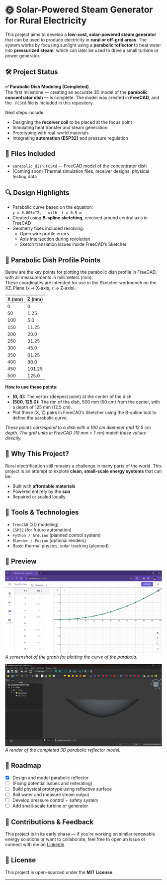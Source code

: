 # 🌞 Solar-Powered Steam Generator for Rural Electricity

This project aims to develop a **low-cost, solar-powered steam generator** that can be used to produce electricity in **rural or off-grid areas**. The system works by focusing sunlight using a **parabolic reflector** to heat water into **pressurized steam**, which can later be used to drive a small turbine or power generator.

## 🛠️ Project Status

**✅ Parabolic Dish Modeling (Completed)**  
The first milestone — creating an accurate 3D model of the **parabolic concentrator dish** — is complete. The model was created in **FreeCAD**, and the `.FCStd` file is included in this repository.

Next steps include:
- Designing the **receiver coil** to be placed at the focus point
- Simulating heat transfer and steam generation
- Prototyping with real-world materials
- Integrating **automation (ESP32)** and pressure regulation

## 📁 Files Included

- `parabolic_dish.FCStd` — FreeCAD model of the concentrator dish
- (Coming soon) Thermal simulation files, receiver designs, physical testing data

## 🔍 Design Highlights

- Parabolic curve based on the equation:  
 `y = 0.005x^2,   with  f = 0.5 m`
- Created using **B-spline sketching**, revolved around central axis in FreeCAD
- Geometry fixes included resolving:
  - Open wire profile errors
  - Axis intersection during revolution
  - Sketch translation issues inside FreeCAD’s Sketcher

## 📐 Parabolic Dish Profile Points

Below are the key points for plotting the parabolic dish profile in FreeCAD, with all measurements in millimeters (mm).  
These coordinates are intended for use in the Sketcher workbench on the XZ_Plane (`x` → X-axis, `z` → Z-axis).

| X (mm) | Z (mm) |
| :----- | :----- |
| 0      | 0      |
| 50     | 1.25   |
| 100    | 5.0    |
| 150    | 11.25  |
| 200    | 20.0   |
| 250    | 31.25  |
| 300    | 45.0   |
| 350    | 61.25  |
| 400    | 80.0   |
| 450    | 101.25 |
| 500    | 125.0  |

**How to use these points:**
- **(0, 0):** The vertex (deepest point) at the center of the dish.
- **(500, 125.0):** The rim of the dish, 500 mm (50 cm) from the center, with a depth of 125 mm (12.5 cm).
- Plot these (X, Z) pairs in FreeCAD’s Sketcher using the B-spline tool to define the parabolic curve.

*These points correspond to a dish with a 100 cm diameter and 12.5 cm depth. The grid units in FreeCAD (10 mm = 1 cm) match these values directly.*

## 🎯 Why This Project?

Rural electrification still remains a challenge in many parts of the world. This project is an attempt to explore **clean, small-scale energy systems** that can be:
- Built with **affordable materials**
- Powered entirely by the **sun**
- Repaired or scaled locally

## 🔧 Tools & Technologies

- `FreeCAD` (3D modeling)
- `ESP32` (for future automation)
- `Python / Arduino` (planned control system)
- `Blender / Fusion` (optional renders)
- Basic thermal physics, solar tracking (planned)

## 📸 Preview

![Parabola Dish Slice Graph Plot](./document/parabola%20slice.png)
*A screenshot of the graph for plotting the curve of the parabola.*

![Parabolic Dish Render](./document/Screenshot%202025-06-09%20171413.png)  
*A render of the completed 3D parabolic reflector model.*

## 📌 Roadmap

- [x] Design and model parabolic reflector
- [ ] (Fixing potential issues and reiterating)
- [ ] Build physical prototype using reflective surface
- [ ] Boil water and measure steam output
- [ ] Develop pressure control + safety system
- [ ] Add small-scale turbine or generator

## 🤝 Contributions & Feedback

This project is in its early phase — if you're working on similar renewable energy solutions or want to collaborate, feel free to open an issue or connect with me on [LinkedIn](www.linkedin.com/in/husainlokii).

## 📜 License

This project is open-sourced under the **MIT License**.

---

